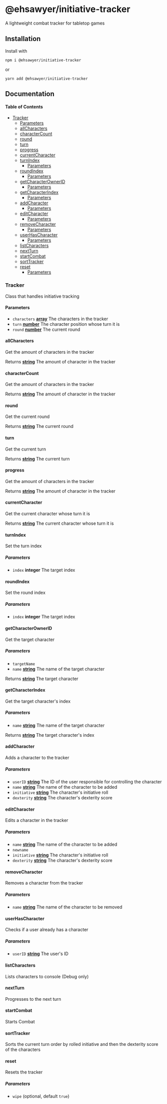 # @ehsawyer/initiative-tracker

A lightweight combat tracker for tabletop games

## Installation

Install with

```npm i @ehsawyer/initiative-tracker```

or

```yarn add @ehsawyer/initiative-tracker```

## Documentation

<!-- Generated by documentation.js. Update this documentation by updating the source code. -->

#### Table of Contents

-   [Tracker](#tracker)
    -   [Parameters](#parameters)
    -   [allCharacters](#allcharacters)
    -   [characterCount](#charactercount)
    -   [round](#round)
    -   [turn](#turn)
    -   [progress](#progress)
    -   [currentCharacter](#currentcharacter)
    -   [turnIndex](#turnindex)
        -   [Parameters](#parameters-1)
    -   [roundIndex](#roundindex)
        -   [Parameters](#parameters-2)
    -   [getCharacterOwnerID](#getcharacterownerid)
        -   [Parameters](#parameters-3)
    -   [getCharacterIndex](#getcharacterindex)
        -   [Parameters](#parameters-4)
    -   [addCharacter](#addcharacter)
        -   [Parameters](#parameters-5)
    -   [editCharacter](#editcharacter)
        -   [Parameters](#parameters-6)
    -   [removeCharacter](#removecharacter)
        -   [Parameters](#parameters-7)
    -   [userHasCharacter](#userhascharacter)
        -   [Parameters](#parameters-8)
    -   [listCharacters](#listcharacters)
    -   [nextTurn](#nextturn)
    -   [startCombat](#startcombat)
    -   [sortTracker](#sorttracker)
    -   [reset](#reset)
        -   [Parameters](#parameters-9)

### Tracker

Class that handles initiative tracking

#### Parameters

-   `characters` **[array](https://developer.mozilla.org/docs/Web/JavaScript/Reference/Global_Objects/Array)** The characters in the tracker
-   `turn` **[number](https://developer.mozilla.org/docs/Web/JavaScript/Reference/Global_Objects/Number)** The character position whose turn it is
-   `round` **[number](https://developer.mozilla.org/docs/Web/JavaScript/Reference/Global_Objects/Number)** The current round

#### allCharacters

Get the amount of characters in the tracker

Returns **[string](https://developer.mozilla.org/docs/Web/JavaScript/Reference/Global_Objects/String)** The amount of character in the tracker

#### characterCount

Get the amount of characters in the tracker

Returns **[string](https://developer.mozilla.org/docs/Web/JavaScript/Reference/Global_Objects/String)** The amount of character in the tracker

#### round

Get the current round

Returns **[string](https://developer.mozilla.org/docs/Web/JavaScript/Reference/Global_Objects/String)** The current round

#### turn

Get the current turn

Returns **[string](https://developer.mozilla.org/docs/Web/JavaScript/Reference/Global_Objects/String)** The current turn

#### progress

Get the amount of characters in the tracker

Returns **[string](https://developer.mozilla.org/docs/Web/JavaScript/Reference/Global_Objects/String)** The amount of character in the tracker

#### currentCharacter

Get the current character whose turn it is

Returns **[string](https://developer.mozilla.org/docs/Web/JavaScript/Reference/Global_Objects/String)** The current character whose turn it is

#### turnIndex

Set the turn index

##### Parameters

-   `index` **integer** The target index

#### roundIndex

Set the round index

##### Parameters

-   `index` **integer** The target index

#### getCharacterOwnerID

Get the target character

##### Parameters

-   `targetName`  
-   `name` **[string](https://developer.mozilla.org/docs/Web/JavaScript/Reference/Global_Objects/String)** The name of the target character

Returns **[string](https://developer.mozilla.org/docs/Web/JavaScript/Reference/Global_Objects/String)** The target character

#### getCharacterIndex

Get the target character's index

##### Parameters

-   `name` **[string](https://developer.mozilla.org/docs/Web/JavaScript/Reference/Global_Objects/String)** The name of the target character

Returns **[string](https://developer.mozilla.org/docs/Web/JavaScript/Reference/Global_Objects/String)** The target character's index

#### addCharacter

Adds a character to the tracker

##### Parameters

-   `userID` **[string](https://developer.mozilla.org/docs/Web/JavaScript/Reference/Global_Objects/String)** The ID of the user responsible for controlling the character
-   `name` **[string](https://developer.mozilla.org/docs/Web/JavaScript/Reference/Global_Objects/String)** The name of the character to be added
-   `initiative` **[string](https://developer.mozilla.org/docs/Web/JavaScript/Reference/Global_Objects/String)** The character's initiative roll
-   `dexterity` **[string](https://developer.mozilla.org/docs/Web/JavaScript/Reference/Global_Objects/String)** The character's dexterity score

#### editCharacter

Edits a character in the tracker

##### Parameters

-   `name` **[string](https://developer.mozilla.org/docs/Web/JavaScript/Reference/Global_Objects/String)** The name of the character to be added
-   `newname`  
-   `initiative` **[string](https://developer.mozilla.org/docs/Web/JavaScript/Reference/Global_Objects/String)** The character's initiative roll
-   `dexterity` **[string](https://developer.mozilla.org/docs/Web/JavaScript/Reference/Global_Objects/String)** The character's dexterity score

#### removeCharacter

Removes a character from the tracker

##### Parameters

-   `name` **[string](https://developer.mozilla.org/docs/Web/JavaScript/Reference/Global_Objects/String)** The name of the character to be removed

#### userHasCharacter

Checks if a user already has a character

##### Parameters

-   `userID` **[string](https://developer.mozilla.org/docs/Web/JavaScript/Reference/Global_Objects/String)** The user's ID

#### listCharacters

Lists characters to console (Debug only)

#### nextTurn

Progresses to the next turn

#### startCombat

Starts Combat

#### sortTracker

Sorts the current turn order by rolled initiative and then the dexterity score of the characters

#### reset

Resets the tracker

##### Parameters

-   `wipe`   (optional, default `true`)
